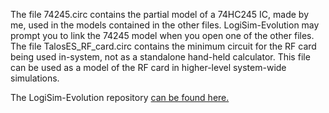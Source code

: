 The file 74245.circ contains the partial model of a 74HC245 IC, made by me, used in the models contained in the other files. LogiSim-Evolution may prompt you to link the 74245 model when you open one of the other files.<br>
The file TalosES_RF_card.circ contains the minimum circuit for the RF card being used in-system, not as a standalone hand-held calculator. This file can be used as a model of the RF card in higher-level system-wide simulations.<br>
<p>
The LogiSim-Evolution repository <a href="https://github.com/logisim-evolution/logisim-evolution">can be found here.</a>
